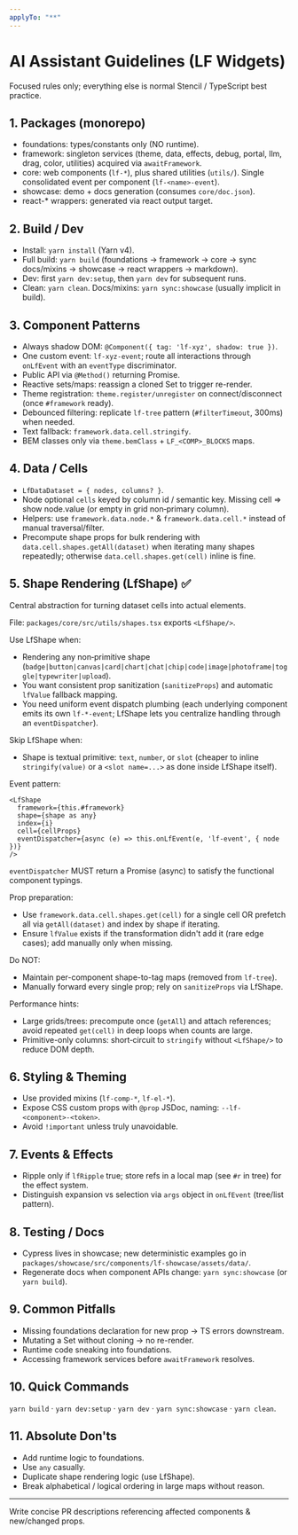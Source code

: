 ```yaml
---
applyTo: "**"
---
```


# AI Assistant Guidelines (LF Widgets)

Focused rules only; everything else is normal Stencil / TypeScript best practice.

## 1. Packages (monorepo)
- foundations: types/constants only (NO runtime).
- framework: singleton services (theme, data, effects, debug, portal, llm, drag, color, utilities) acquired via `awaitFramework`.
- core: web components (`lf-*`), plus shared utilities (`utils/`). Single consolidated event per component (`lf-<name>-event`).
- showcase: demo + docs generation (consumes `core/doc.json`).
- react-* wrappers: generated via react output target.

## 2. Build / Dev
- Install: `yarn install` (Yarn v4).
- Full build: `yarn build` (foundations → framework → core → sync docs/mixins → showcase → react wrappers → markdown).
- Dev: first `yarn dev:setup`, then `yarn dev` for subsequent runs.
- Clean: `yarn clean`. Docs/mixins: `yarn sync:showcase` (usually implicit in build).

## 3. Component Patterns
- Always shadow DOM: `@Component({ tag: 'lf-xyz', shadow: true })`.
- One custom event: `lf-xyz-event`; route all interactions through `onLfEvent` with an `eventType` discriminator.
- Public API via `@Method()` returning Promise.
- Reactive sets/maps: reassign a cloned Set to trigger re-render.
- Theme registration: `theme.register/unregister` on connect/disconnect (once `#framework` ready).
- Debounced filtering: replicate `lf-tree` pattern (`#filterTimeout`, 300ms) when needed.
- Text fallback: `framework.data.cell.stringify`.
- BEM classes only via `theme.bemClass` + `LF_<COMP>_BLOCKS` maps.

## 4. Data / Cells
- `LfDataDataset = { nodes, columns? }`.
- Node optional `cells` keyed by column id / semantic key. Missing cell => show node.value (or empty in grid non‑primary column).
- Helpers: use `framework.data.node.*` & `framework.data.cell.*` instead of manual traversal/filter.
- Precompute shape props for bulk rendering with `data.cell.shapes.getAll(dataset)` when iterating many shapes repeatedly; otherwise `data.cell.shapes.get(cell)` inline is fine.

## 5. Shape Rendering (LfShape) ✅
Central abstraction for turning dataset cells into actual elements.

File: `packages/core/src/utils/shapes.tsx` exports `<LfShape/>`.

Use LfShape when:
- Rendering any non‑primitive shape (`badge|button|canvas|card|chart|chat|chip|code|image|photoframe|toggle|typewriter|upload`).
- You want consistent prop sanitization (`sanitizeProps`) and automatic `lfValue` fallback mapping.
- You need uniform event dispatch plumbing (each underlying component emits its own `lf-*-event`; LfShape lets you centralize handling through an `eventDispatcher`).

Skip LfShape when:
- Shape is textual primitive: `text`, `number`, or `slot` (cheaper to inline `stringify(value)` or a `<slot name=...>` as done inside LfShape itself).

Event pattern:
```tsx
<LfShape
  framework={this.#framework}
  shape={shape as any}
  index={i}
  cell={cellProps}
  eventDispatcher={async (e) => this.onLfEvent(e, 'lf-event', { node })}
/>
```
`eventDispatcher` MUST return a Promise (async) to satisfy the functional component typings.

Prop preparation:
- Use `framework.data.cell.shapes.get(cell)` for a single cell OR prefetch all via `getAll(dataset)` and index by shape if iterating.
- Ensure `lfValue` exists if the transformation didn't add it (rare edge cases); add manually only when missing.

Do NOT:
- Maintain per-component shape-to-tag maps (removed from `lf-tree`).
- Manually forward every single prop; rely on `sanitizeProps` via LfShape.

Performance hints:
- Large grids/trees: precompute once (`getAll`) and attach references; avoid repeated `get(cell)` in deep loops when counts are large.
- Primitive-only columns: short‑circuit to `stringify` without `<LfShape/>` to reduce DOM depth.

## 6. Styling & Theming
- Use provided mixins (`lf-comp-*`, `lf-el-*`).
- Expose CSS custom props with `@prop` JSDoc, naming: `--lf-<component>-<token>`.
- Avoid `!important` unless truly unavoidable.

## 7. Events & Effects
- Ripple only if `lfRipple` true; store refs in a local map (see `#r` in tree) for the effect system.
- Distinguish expansion vs selection via `args` object in `onLfEvent` (tree/list pattern).

## 8. Testing / Docs
- Cypress lives in showcase; new deterministic examples go in `packages/showcase/src/components/lf-showcase/assets/data/`.
- Regenerate docs when component APIs change: `yarn sync:showcase` (or `yarn build`).

## 9. Common Pitfalls
- Missing foundations declaration for new prop → TS errors downstream.
- Mutating a Set without cloning → no re-render.
- Runtime code sneaking into foundations.
- Accessing framework services before `awaitFramework` resolves.

## 10. Quick Commands
`yarn build` · `yarn dev:setup` · `yarn dev` · `yarn sync:showcase` · `yarn clean`.

## 11. Absolute Don'ts
- Add runtime logic to foundations.
- Use `any` casually.
- Duplicate shape rendering logic (use LfShape).
- Break alphabetical / logical ordering in large maps without reason.

---
Write concise PR descriptions referencing affected components & new/changed props.
